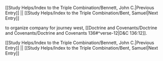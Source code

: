 [[Study Helps/Index to the Triple Combination/Bennett, John C.|Previous Entry]]  ||  [[Study Helps/Index to the Triple Combination/Bent, Samuel|Next Entry]]

 to organize company for journey west, [[Doctrine and Covenants/Doctrine and Covenants/Doctrine and Covenants 136#^verse-12|D&C 136:12]].

[[Study Helps/Index to the Triple Combination/Bennett, John C.|Previous Entry]]  ||  [[Study Helps/Index to the Triple Combination/Bent, Samuel|Next Entry]]